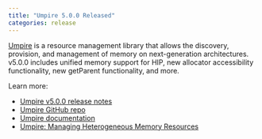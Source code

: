 ```yaml
---
title: "Umpire 5.0.0 Released"
categories: release
---
```


[Umpire](https://github.com/LLNL/Umpire) is a resource management library that allows the discovery, provision, and management of memory on next-generation architectures. v5.0.0 includes unified memory support for HIP, new allocator accessibility functionality, new getParent functionality, and more.

Learn more:

- [Umpire v5.0.0 release notes](https://github.com/LLNL/Umpire/releases/tag/v5.0.0)
- [Umpire GitHub repo](https://github.com/LLNL/Umpire)
- [Umpire documentation](https://umpire.readthedocs.io/en/develop/)
- [Umpire: Managing Heterogeneous Memory Resources](https://computing.llnl.gov/projects/umpire)
